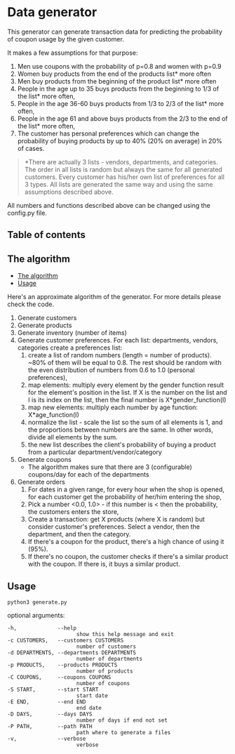 # Data generator

This generator can generate transaction data for predicting the probability of coupon usage by the given customer.

It makes a few assumptions for that purpose:
1. Men use coupons with the probability of p=0.8 and women with p=0.9
1. Women buy products from the end of the products list* more often
1. Men buy products from the beginning of the product list* more often
1. People in the age up to 35 buys products from the beginning to 1/3 of the list* more often,
1. People in the age 36-60 buys products from 1/3 to 2/3 of the list* more often,
1. People in the age 61 and above buys products from the 2/3 to the end of the list* more often,
1. The customer has personal preferences which can change the probability of buying products by up to 40% (20% on average) in 20% of cases.

> *There are actually 3 lists - vendors, departments, and categories. The order in all lists is random but always the same for all generated customers. Every customer has his/her  own list of preferences for all 3 types. All lists are generated the same way and using the same assumptions described above.

All numbers and functions described above can be changed using the config.py file.

## Table of contents

## The algorithm

* [The algorithm](#the-algorithm)
* [Usage](#usage)

Here's an approximate algorithm of the generator. For more details please check the code.

1. Generate customers
1. Generate products
1. Generate inventory (number of items)
1. Generate customer preferences. For each list: departments, vendors, categories create a preferences list:
   1. create a list of random numbers (length = number of products). ~80% of them will be equal to 0.8. The rest should be random with the even distribution of numbers from 0.6 to 1.0 (personal preferences),
   1. map elements: multiply every element by the gender function result for the element's position in the list. If X is the number on the list and I is its index on the list, then the final number is X*gender_function(I)
   1. map new elements: multiply each number by age function: X*age_function(I)
   1. normalize the list - scale the list so the sum of all elements is 1, and the proportions between numbers are the same. In other words, divide all elements by the sum.
   1. the new list describes the client's probability of buying a product from a particular department/vendor/category
1. Generate coupons
   * The algorithm makes sure that there are 3 (configurable) coupons/day for each of the departments
1. Generate orders
   1. For dates in a given range, for every hour when the shop is opened, for each customer get the probability of her/him entering the shop,
   1. Pick a number <0.0, 1.0> - if this number is < then the probability, the customers enters the store,
   1. Create a transaction: get X products (where X is random) but consider customer's preferences. Select a vendor, then the department, and then the category.
   1. If there's a coupon for the product, there's a high chance of using it (95%).
   1. If there's no coupon, the customer checks if there's a similar product with the coupon. If there is, it buys a similar product.

## Usage

```
python3 generate.py 
```

optional arguments:

```
-h,             --help
                      show this help message and exit
-c CUSTOMERS,   --customers CUSTOMERS
                      number of customers
-d DEPARTMENTS, --departments DEPARTMENTS
                      number of departments
-p PRODUCTS,    --products PRODUCTS
                      number of products
-C COUPONS,     --coupons COUPONS
                      number of coupons
-S START,       --start START
                      start date
-E END,         --end END
                      end date
-D DAYS,        --days DAYS 
                      number of days if end not set
-P PATH,        --path PATH
                      path where to generate a files
-v,             --verbose    
                      verbose
```

